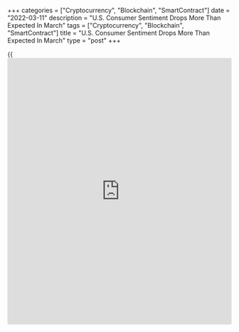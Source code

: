+++
categories = ["Cryptocurrency", "Blockchain", "SmartContract"]
date = "2022-03-11"
description = "U.S. Consumer Sentiment Drops More Than Expected In March"
tags = ["Cryptocurrency", "Blockchain", "SmartContract"]
title = "U.S. Consumer Sentiment Drops More Than Expected In March"
type = "post"
+++

{{<iframe id="large-banner" src="https://www.bounty.group/#slide=7.0" width="100%" height="600" scrolling="no" style="border: 0px solid rgb(216, 221, 230); border-radius: 3px;">}}

Consumer sentiment in the U.S. fell to its lowest level in over ten
years in the month of March, according to a report released by the
University of Michigan on Friday.

The report showed the consumer sentiment index slid to 59.7 in March
from 62.8 in February. Economists had expected the index to dip to 61.4.

With the bigger than expected decrease, the consumer sentiment index
dropped to its lowest level since hitting 59.5 in September 2011.

"Consumer Sentiment continued to decline due to falling inflation-
adjusted incomes, recently accelerated by rising fuel prices as a result
of the Russian invasion of Ukraine," said Surveys of Consumers chief
economist, Richard Curtin.

He added, "The year-ahead expected inflation rate rose to its highest
level since 1981, and expected gas prices posted their largest monthly
upward surge in decades."

One-year inflation expectations jumped to 5.4 percent in March from 4.9
percent in February, while five-year inflation expectations held at 3.0
percent.

While the report showed index of current economic conditions edged down
to 67.8 in March from 68.2 in February, the index of consumer
expectations slumped to 54.4 from 59.4.

For comments and feedback [contact](https://www.playgroundfx.com/contact/): editorial@rtt[news](https://www.letsplayfx.com/blog/forex-news-website/).com

[Economic News][1]

 **What parts of the world are seeing the best (and worst) economic
performances lately? Click[here][2] to check out our [Econ Scorecard][2]
and find out! See up-to-the-moment [ranking](https://www.playgroundfx.com/blog/crypto-exchange-ranking/)s for the best and worst
performers in [GDP][3], [unemployment rate][4], [inflation][5] and much
more.**

   1. www.rtt[news](https://www.letsplayfx.com/blog/forex-news-website/).com/Content/EconomicNews.aspx
   2. www.rtt[news](https://www.letsplayfx.com/blog/forex-news-website/).com/economic-scorecard/world-rank/industrial-production/highest-performance.aspx
   3. www.rtt[news](https://www.letsplayfx.com/blog/forex-news-website/).com/economic-scorecard/world-rank/GDP/highest-performance.aspx
   4. www.rtt[news](https://www.letsplayfx.com/blog/forex-news-website/).com/economic-scorecard/world-rank/unemployment-rate/lowest-performance.aspx
   5. www.rtt[news](https://www.letsplayfx.com/blog/forex-news-website/).com/economic-scorecard/world-rank/CPI/highest-performance.aspx